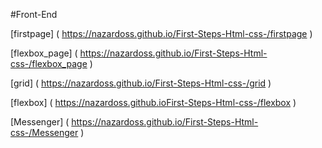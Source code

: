 #Front-End

[firstpage] ( https://nazardoss.github.io/First-Steps-Html-css-/firstpage )


[flexbox_page] ( https://nazardoss.github.io/First-Steps-Html-css-/flexbox_page )


[grid] ( https://nazardoss.github.io/First-Steps-Html-css-/grid )


[flexbox] ( https://nazardoss.github.ioFirst-Steps-Html-css-/flexbox )


[Messenger] ( https://nazardoss.github.io/First-Steps-Html-css-/Messenger )


